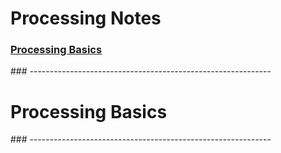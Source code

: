 <a name="top"></a>
# Processing Notes

### [Processing Basics](#basics)


<a name="basics">
### ------------------------------------------------------------

# Processing Basics
</a>
### ------------------------------------------------------------